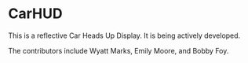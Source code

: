 # CarHUD
This is a reflective Car Heads Up Display. It is being actively developed.

The contributors include Wyatt Marks, Emily Moore, and Bobby Foy. 
